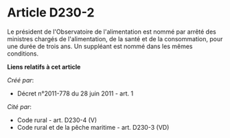 # Article D230-2

Le président de l'Observatoire de l'alimentation est nommé par arrêté des ministres chargés de l'alimentation, de la santé et
de la consommation, pour une durée de trois ans. Un suppléant est nommé dans les mêmes conditions.

**Liens relatifs à cet article**

_Créé par_:

  - Décret n°2011-778 du 28 juin 2011 - art. 1

_Cité par_:

  - Code rural - art. D230-4 (V)
  - Code rural et de la pêche maritime - art. D230-3 (VD)
